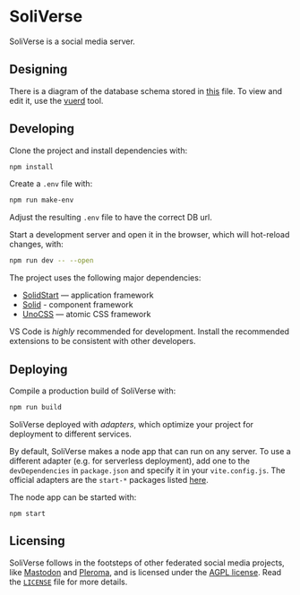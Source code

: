 # SoliVerse

SoliVerse is a social media server.

## Designing

There is a diagram of the database schema stored in [this](/meta/schema.vuerd.json) file. To view and edit it, use the [vuerd](https://github.com/vuerd/vuerd) tool.

## Developing

Clone the project and install dependencies with:

```sh
npm install
```

Create a `.env` file with:

```sh
npm run make-env
```

Adjust the resulting `.env` file to have the correct DB url.

Start a development server and open it in the browser, which will hot-reload changes, with:

```sh
npm run dev -- --open
```

The project uses the following major dependencies:

- [SolidStart](https://start.solidjs.com) — application framework
- [Solid](https://solidjs.com) - component framework
- [UnoCSS](https://uno.antfu.me/) — atomic CSS framework

VS Code is _highly_ recommended for development. Install the recommended extensions to be consistent with other developers.

## Deploying

Compile a production build of SoliVerse with:

```sh
npm run build
```

SoliVerse deployed with _adapters_, which optimize your project for deployment to different services.

By default, SoliVerse makes a node app that can run on any server. To use a different adapter (e.g. for serverless deployment), add one to the `devDependencies` in `package.json` and specify it in your `vite.config.js`. The official adapters are the `start-*` packages listed [here](https://github.com/solidjs/solid-start/tree/main/packages).

The node app can be started with:

```
npm start
```

## Licensing

SoliVerse follows in the footsteps of other federated social media projects, like [Mastodon](https://joinmastodon.org/) and [Pleroma](https://pleroma.social/), and is licensed under the [AGPL license](https://www.gnu.org/licenses/agpl-3.0.en.html). Read the [`LICENSE`](/LICENSE.md) file for more details.
